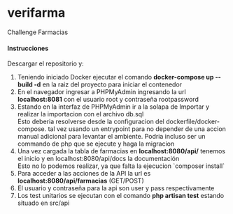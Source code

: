 # verifarma
Challenge Farmacias

<h4>Instrucciones</h4>
<p>
Descargar el repositorio y:<br>
<ol>
<li>Teniendo iniciado Docker ejecutar el comando <b>docker-compose up --build -d</b> en la raiz del proyecto para iniciar el contenedor</li>
<li>En el navegador ingresar a PHPMyAdmin ingresando la url <b>localhost:8081</b> con el usuario root y contraseña rootpassword</li>
<li>Estando en la interfaz de PHPMyAdmin ir a la solapa de Importar y realizar la importacion con el archivo db.sql</li>
    Esto deberia resolverse desde la configuracion del dockerfile/docker-compose. tal vez usando un entrypoint para no depender de una accion manual adicional para levantar el ambiente.
    Podria incluso ser un commando de php que se ejecute y haga la migracion

<li>Una vez cargada la tabla de farmacias en <b>localhost:8080/api/</b> tenemos el inicio y en localhost:8080/api/docs la documentación</li>
Esto no lo podemos realizar, ya que falta la ejecucion `composer install`
<li>Para acceder a las acciones de la API la url es <b>localhost:8080/api/farmacias</b> (GET/POST)</li>
<li>El usuario y contraseña para la api son user y pass respectivamente</li>
<li>Los test unitarios se ejecutan con el comando <b>php artisan test</b> estando situado en src/api</li>
</ol>
</p>
